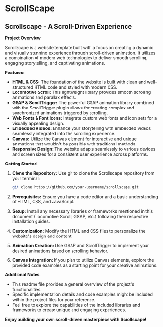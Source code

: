 # ScrollScape
## Scrollscape - A Scroll-Driven Experience

**Project Overview**

Scrollscape is a website template built with a focus on creating a dynamic and visually stunning experience through scroll-driven animation. It utilizes a combination of modern web technologies to deliver smooth scrolling, engaging storytelling, and captivating animations.

**Features:**

* **HTML & CSS:** The foundation of the website is built with clean and well-structured HTML code and styled with modern CSS.
* **Locomotive Scroll:** This lightweight library provides smooth scrolling animations and parallax effects.
* **GSAP & ScrollTrigger:** The powerful GSAP animation library combined with the ScrollTrigger plugin allows for creating complex and synchronized animations triggered by scrolling.
* **Web Fonts & Font Icons:** Integrate custom web fonts and icon sets for a visually appealing design.
* **Embedded Videos:** Enhance your storytelling with embedded videos seamlessly integrated into the scrolling experience.
* **Canvas:** Utilize the Canvas element for interactive and unique animations that wouldn't be possible with traditional methods.
* **Responsive Design:** The website adapts seamlessly to various devices and screen sizes for a consistent user experience across platforms.

**Getting Started**

1. **Clone the Repository:** Use git to clone the Scrollscape repository from your terminal:

   ```bash
   git clone https://github.com/your-username/scrollscape.git
   ```

2. **Prerequisites:** Ensure you have a code editor and a basic understanding of HTML, CSS, and JavaScript.
3. **Setup:** Install any necessary libraries or frameworks mentioned in this document (Locomotive Scroll, GSAP, etc.) following their respective installation guides.
4. **Customization:** Modify the HTML and CSS files to personalize the website's design and content.
5. **Animation Creation:** Use GSAP and ScrollTrigger to implement your desired animations based on scrolling behavior.
6. **Canvas Integration:** If you plan to utilize Canvas elements, explore the provided code examples as a starting point for your creative animations.

**Additional Notes**

* This readme file provides a general overview of the project's functionalities. 
* Specific implementation details and code examples might be included within the project files for your reference.
* Feel free to explore the capabilities of the included libraries and frameworks to create unique and engaging experiences.

**Enjoy building your own scroll-driven masterpiece with Scrollscape!**
